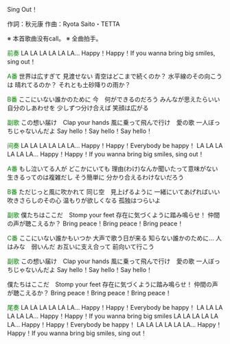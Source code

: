 Sing Out！

作詞：秋元康
作曲：Ryota Saito・TETTA

※ 本首歌曲没有call。
※ 全曲拍手。

<font color=green>前奏</font> 
LA LA LA LA LA LA...
Happy！Happy！If you wanna bring big smiles, sing out！

<font color=green>A番</font> 
世界は広すぎて
見渡せない
青空はどこまで続くのか？
水平線のその向こうは
晴れてるのか？
それとも土砂降りの雨か？

<font color=green>B番</font> 
ここにいない誰かのために
今　何ができるのだろう
みんなが思えたらいい
自分のしあわせを
少しずつ分け合えば
笑顔は広がる

<font color=green>副歌</font> 
この想い届け　Clap your hands
風に乗って飛んで行け　愛の歌
一人ぼっちじゃないんだよ
Say hello！Say hello！Say hello！

<font color=green>间奏</font> 
LA LA LA LA LA LA...
Happy！Happy！Everybody be happy！
LA LA LA LA LA LA...
Happy！Happy！If you wanna bring big smiles, sing out！

<font color=green>A番</font> 
もし泣いてる人が
どこかにいても
理由(わけ)なんか聞いたって意味がない
生きるってのは複雑だし
そう簡単に
分かり合えるわけないだろう

<font color=green>B番</font> 
ただじっと風に吹かれて
同じ空　見上げるように
一緒にいてあげればいい
吹きさらしのその心
温もりが欲しくなる
孤独はつらいよ

<font color=green>副歌</font> 
僕たちはここだ　Stomp your feet
存在に気づくように踏み鳴らせ！
仲間の声が聴こえるか？
Bring peace！Bring peace！Bring peace！

<font color=green>C番</font> 
ここにいない誰かもいつか
大声で歌う日が来る
知らない誰かのために…
人はみな　弱いんだ
お互いに支え合って
前向いて行こう

<font color=green>副歌</font> 
この想い届け　Clap your hands
風に乗って飛んで行け　愛の歌
一人ぼっちじゃないんだよ
Say hello！Say hello！Say hello！

僕たちはここだ　Stomp your feet
存在に気づくように踏み鳴らせ！
仲間の声が聴こえるか？
Bring peace！Bring peace！Bring peace！

<font color=green>尾奏</font> 
LA LA LA LA LA LA...
Happy！Happy！Everybody be happy！
LA LA LA LA LA LA...
Happy！Happy！If you wanna bring big smiles
LA LA LA LA LA LA...
Happy！Happy！Everybody be happy！
LA LA LA LA LA LA...
Happy！Happy！If you wanna bring big smiles, sing out！
